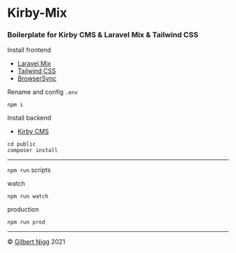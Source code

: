# Kirby-Mix
### Boilerplate for Kirby CMS &amp; Laravel Mix &amp; Tailwind CSS

Install frontend
- [Laravel Mix](https://laravel-mix.com  )
- [Tailwind CSS](https://tailwindcss.com )
- [BrowserSync](https://browsersync.io/)

Rename and config `.env`

```
npm i
```

Install backend
- [Kirby CMS](https://getkirby.com  )
```
cd public
composer install
```
---
`npm run` scripts

watch
```
npm run watch
```
production
```
npm run prod
```

---
© [Gilbert Nigg](http://www.gilles.ch) 2021

